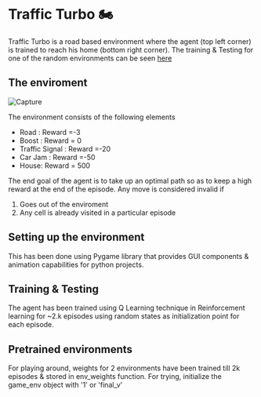 # Traffic Turbo 🏍️

Traffic Turbo is a road based environment where the agent (top left corner) is trained to reach his home (bottom right corner). The training & Testing for one of the random environments can be seen [here](https://www.youtube.com/watch?v=TfjtjKFSpmE)




## The enviroment
![Capture](https://user-images.githubusercontent.com/31255225/154457530-fd36e042-6f3f-434a-84f4-f2f0374e7800.JPG)


The environment consists of the following elements

- Road :                 Reward =-3
- Boost :                Reward = 0
- Traffic Signal :       Reward =-20
- Car Jam :              Reward =-50
- House:                 Reward = 500

The end goal of the agent is to take up an optimal path so as to keep a high reward at the end of the episode. Any move is considered invalid if

1. Goes out of the enviroment
2. Any cell is already visited in a particular episode

## Setting up the environment

This has been done using Pygame library that provides GUI components & animation capabilities for python projects. 

## Training & Testing

The agent has been trained using Q Learning technique in Reinforcement learning for ~2.k episodes using random states as initialization point for each episode. 

## Pretrained environments

For playing around, weights for 2 environments have been trained till 2k episodes & stored in env_weights function. For trying, initialize the game_env object with '1' or 'final_v'


